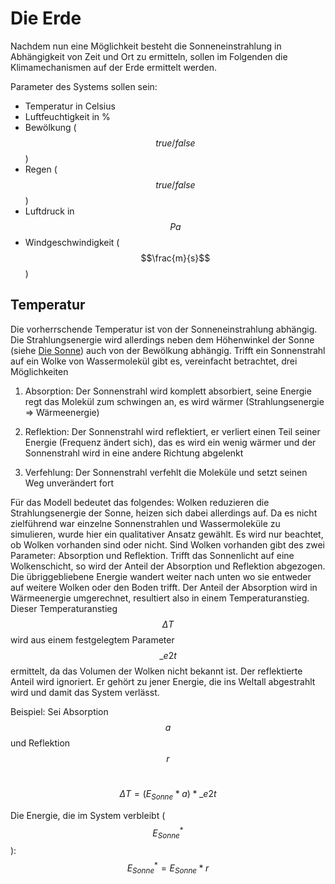 # Die Erde

Nachdem nun eine Möglichkeit besteht die Sonneneinstrahlung in Abhängigkeit von Zeit und Ort zu ermitteln, sollen im Folgenden die Klimamechanismen auf der Erde ermittelt werden.

Parameter des Systems sollen sein: 
- Temperatur in Celsius
- Luftfeuchtigkeit in %
- Bewölkung ($$true/false$$)
- Regen ($$true/false$$)
- Luftdruck in $$Pa$$
- Windgeschwindigkeit ($$\frac{m}{s}$$)

## Temperatur
Die vorherrschende Temperatur ist von der Sonneneinstrahlung abhängig. Die Strahlungsenergie wird allerdings neben dem Höhenwinkel der Sonne (siehe [Die Sonne](die_sonne.md)) auch von der Bewölkung abhängig.
Trifft ein Sonnenstrahl auf ein Wolke von Wassermolekül gibt es, vereinfacht betrachtet, drei Möglichkeiten
1. Absorption: Der Sonnenstrahl wird komplett absorbiert, seine Energie regt das Molekül zum schwingen an, es wird wärmer (Strahlungsenergie => Wärmeenergie)

2. Reflektion: Der Sonnenstrahl wird reflektiert, er verliert einen Teil seiner Energie (Frequenz ändert sich), das es wird ein wenig wärmer und der Sonnenstrahl wird in eine andere Richtung abgelenkt

3. Verfehlung: Der Sonnenstrahl verfehlt die Moleküle und setzt seinen Weg unverändert fort

Für das Modell bedeutet das folgendes: Wolken reduzieren die Strahlungsenergie der Sonne, heizen sich dabei allerdings auf.
Da es nicht zielführend war einzelne Sonnenstrahlen und Wassermoleküle zu simulieren, wurde hier ein qualitativer Ansatz gewählt. Es wird nur beachtet, ob Wolken vorhanden sind oder nicht. Sind Wolken vorhanden gibt des zwei Parameter: Absorption und Reflektion. Trifft das Sonnenlicht auf eine Wolkenschicht, so wird der Anteil der Absorption und Reflektion abgezogen. Die übriggebliebene Energie wandert weiter nach unten wo sie entweder auf weitere Wolken oder den Boden trifft. Der Anteil der Absorption wird in Wärmeenergie umgerechnet, resultiert also in einem Temperaturanstieg.
Dieser Temperaturanstieg $$\Delta T$$ wird aus einem festgelegtem Parameter $$\_e2t$$ ermittelt, da das Volumen der Wolken nicht bekannt ist. Der reflektierte Anteil wird ignoriert. Er gehört zu jener Energie, die ins Weltall abgestrahlt wird und damit das System verlässt.

Beispiel:
Sei Absorption $$a$$ und Reflektion $$r$$<br/>

$$\Delta T = (E_{Sonne} * a) * \_e2t$$

Die Energie, die im System verbleibt ($$E_{Sonne}^*$$):<br/>
$$E_{Sonne}^* = E_{Sonne} * r$$